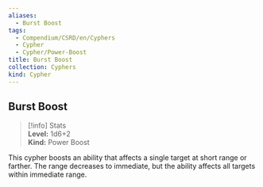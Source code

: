 ```yaml
---
aliases:
  - Burst Boost
tags:
  - Compendium/CSRD/en/Cyphers
  - Cypher
  - Cypher/Power-Boost
title: Burst Boost
collection: Cyphers
kind: Cypher
---
```

## Burst Boost  
>[!info] Stats  
> **Level:** 1d6+2  
> **Kind:** Power Boost
  
This cypher boosts an ability that affects a single target at short range or farther. The range decreases to immediate, but the ability affects all targets within immediate range.